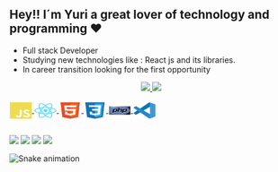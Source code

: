 ## Hey!!  I´m Yuri a great lover of technology and programming ❤️
  - Full stack Developer 
  - Studying new technologies like : React js and its libraries.
  - In career transition looking for the first opportunity
  
<div align="center">
<!--  Link direto para Conta -->
  <a href="https://github.com/IruyCode">
<!-- Stats da Conta -->
  <img height="180em" src="https://github-readme-stats.vercel.app/api?username=IruyCode&show_icons=true&theme=tokyonight&include_all_commits=true&count_private=true"/>
<!-- linguagens da Conta -->
  <img height="180em" src="https://github-readme-stats.vercel.app/api/top-langs/?username=IruyCode&layout=compact&langs_count=7&theme=tokyonight"/>
</div>
 
 

  
<div style="display: inline_block"><br>
  <img align="center" alt="Iruy-Js" height="30" width="40" src="https://raw.githubusercontent.com/devicons/devicon/master/icons/javascript/javascript-plain.svg">
  <img align="center" alt="Iruy-React" height="30" width="40" src="https://raw.githubusercontent.com/devicons/devicon/master/icons/react/react-original.svg">
  <img align="center" alt="Iruy-HTML" height="30" width="40" src="https://raw.githubusercontent.com/devicons/devicon/master/icons/html5/html5-original.svg">
  <img align="center" alt="Iruy-CSS" height="30" width="40" src="https://raw.githubusercontent.com/devicons/devicon/master/icons/css3/css3-original.svg">
  <img align="center" alt="Iruy-Php" height="30" width="40" src="https://raw.githubusercontent.com/devicons/devicon/master/icons/php/php-original.svg">
  <img align="center" alt="Iruy-CSS" height="30" width="40" src="https://raw.githubusercontent.com/devicons/devicon/master/icons/vscode/vscode-original.svg">
</div>
  
  ##
 
<div> 

  <a href="https://instagram.com/rafaballerini" target="_blank"><img src="https://img.shields.io/badge/-Instagram-%23E4405F?style=for-the-badge&logo=instagram&logoColor=white" target="_blank"></a>
 <a href="https://discord.gg/wagxzStdcR" target="_blank"><img src="https://img.shields.io/badge/Discord-7289DA?style=for-the-badge&logo=discord&logoColor=white" target="_blank"></a> 
  <a href = "mailto:yuribanzatodev@gmail.com"><img src="https://img.shields.io/badge/-Gmail-%23333?style=for-the-badge&logo=gmail&logoColor=white" target="_blank"></a>
  <a href="https://www.linkedin.com/in/yuri-gabriel-banzato-3a702b1b4/" target="_blank"><img src="https://img.shields.io/badge/-LinkedIn-%230077B5?style=for-the-badge&logo=linkedin&logoColor=white" target="_blank"></a> 
 
  ![Snake animation](https://github.com/IruyCode/IruyCode/blob/output/github-contribution-grid-snake.svg)
 
</div>
